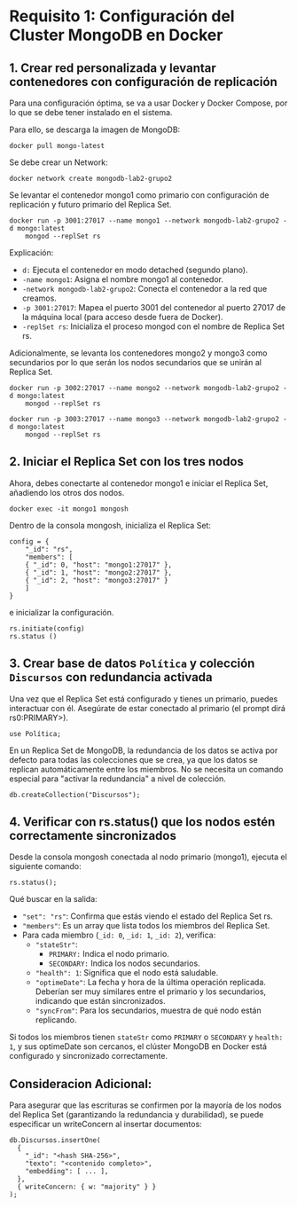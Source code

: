 # Requisito 1: Configuración del Cluster MongoDB en Docker

## 1. Crear red personalizada y levantar contenedores con configuración de replicación
Para una configuración óptima, se va a usar Docker y Docker Compose, por lo que se debe tener instalado en el sistema. 

Para ello, se descarga la imagen de MongoDB:

```
docker pull mongo-latest
```

Se debe crear un Network:

```
docker network create mongodb-lab2-grupo2
```

Se levantar el contenedor mongo1 como primario con configuración de replicación y futuro primario del Replica Set. 

```
docker run -p 3001:27017 --name mongo1 --network mongodb-lab2-grupo2 -d mongo:latest
    mongod --replSet rs
```

Explicación:
- `d:` Ejecuta el contenedor en modo detached (segundo plano).
- `-name mongo1`: Asigna el nombre mongo1 al contenedor.
- `-network mongodb-lab2-grupo2`: Conecta el contenedor a la red que creamos.
- `-p 3001:27017`: Mapea el puerto 3001 del contenedor al puerto 27017 de la máquina local (para acceso desde fuera de Docker).
- `-replSet rs`: Inicializa el proceso mongod con el nombre de Replica Set rs.


Adicionalmente, se levanta los contenedores mongo2 y mongo3 como secundarios por lo que serán los nodos secundarios que se unirán al Replica Set.

```
docker run -p 3002:27017 --name mongo2 --network mongodb-lab2-grupo2 -d mongo:latest
    mongod --replSet rs

docker run -p 3003:27017 --name mongo3 --network mongodb-lab2-grupo2 -d mongo:latest
    mongod --replSet rs
```


## 2. Iniciar el Replica Set con los tres nodos

Ahora, debes conectarte al contenedor mongo1 e iniciar el Replica Set, añadiendo los otros dos nodos.

```
docker exec -it mongo1 mongosh
```
Dentro de la consola mongosh, inicializa el Replica Set:

```
config = {
    "_id": "rs",
    "members": [
    { "_id": 0, "host": "mongo1:27017" },
    { "_id": 1, "host": "mongo2:27017" },
    { "_id": 2, "host": "mongo3:27017" }
    ]
}
```

e inicializar la configuración.
```
rs.initiate(config)
rs.status ()
```

## 3. Crear base de datos `Política` y colección `Discursos` con redundancia activada

Una vez que el Replica Set está configurado y tienes un primario, puedes interactuar con él. Asegúrate de estar conectado al primario (el prompt dirá rs0:PRIMARY>).

```
use Política;
```

En un Replica Set de MongoDB, la redundancia de los datos se activa por defecto para todas las colecciones que se crea, ya que los datos se replican automáticamente entre los miembros. No se necesita un comando especial para "activar la redundancia" a nivel de colección.

```
db.createCollection("Discursos");
```


## 4. Verificar con rs.status() que los nodos estén correctamente sincronizados

Desde la consola mongosh conectada al nodo primario (mongo1), ejecuta el siguiente comando:

```
rs.status();
```

Qué buscar en la salida:

- `"set": "rs"`: Confirma que estás viendo el estado del Replica Set rs.
- `"members"`: Es un array que lista todos los miembros del Replica Set.
- Para cada miembro (`_id: 0`, `_id: 1`, `_id: 2`), verifica:
    - `"stateStr"`:
        - `PRIMARY:` Indica el nodo primario.
        - `SECONDARY:` Indica los nodos secundarios.
    - `"health": 1`: Significa que el nodo está saludable.
    - `"optimeDate"`: La fecha y hora de la última operación replicada. Deberían ser muy similares entre el primario y los secundarios, indicando que están sincronizados.
    - `"syncFrom"`: Para los secundarios, muestra de qué nodo están replicando.

Si todos los miembros tienen `stateStr` como `PRIMARY` o `SECONDARY` y `health: 1`, y sus optimeDate son cercanos, el clúster MongoDB en Docker está configurado y sincronizado correctamente.



## Consideracion Adicional:
Para asegurar que las escrituras se confirmen por la mayoría de los nodos del Replica Set (garantizando la redundancia y durabilidad), se puede especificar un writeConcern al insertar documentos:

```
db.Discursos.insertOne(
  {
    "_id": "<hash SHA-256>",
    "texto": "<contenido completo>",
    "embedding": [ ... ],
  },
  { writeConcern: { w: "majority" } }
);
